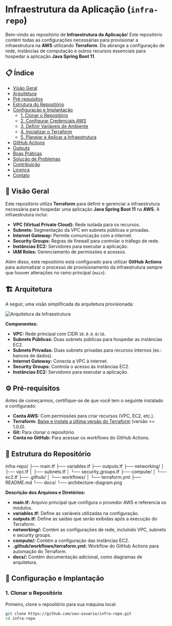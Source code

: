 # Infraestrutura da Aplicação (`infra-repo`)

Bem-vindo ao repositório de **Infraestrutura da Aplicação**! Este repositório contém todas as configurações necessárias para provisionar a infraestrutura na **AWS** utilizando **Terraform**. Ele abrange a configuração de rede, instâncias de computação e outros recursos essenciais para hospedar a aplicação **Java Spring Boot 11**.

## 📋 Índice

- [Visão Geral](#visão-geral)
- [Arquitetura](#arquitetura)
- [Pré-requisitos](#pré-requisitos)
- [Estrutura do Repositório](#estrutura-do-repositório)
- [Configuração e Implantação](#configuração-e-implantação)
    - [1. Clonar o Repositório](#1-clonar-o-repositório)
    - [2. Configurar Credenciais AWS](#2-configurar-credenciais-aws)
    - [3. Definir Variáveis de Ambiente](#3-definir-variáveis-de-ambiente)
    - [4. Inicializar o Terraform](#4-inicializar-o-terraform)
    - [5. Planejar e Aplicar a Infraestrutura](#5-planejar-e-aplicar-a-infraestrutura)
- [GitHub Actions](#github-actions)
- [Outputs](#outputs)
- [Boas Práticas](#boas-práticas)
- [Solução de Problemas](#solução-de-problemas)
- [Contribuição](#contribuição)
- [Licença](#licença)
- [Contato](#contato)

## 🌟 Visão Geral

Este repositório utiliza **Terraform** para definir e gerenciar a infraestrutura necessária para hospedar uma aplicação **Java Spring Boot 11** na **AWS**. A infraestrutura inclui:

- **VPC (Virtual Private Cloud):** Rede isolada para os recursos.
- **Subnets:** Segmentação da VPC em subnets públicas e privadas.
- **Internet Gateway:** Permite comunicação com a internet.
- **Security Groups:** Regras de firewall para controlar o tráfego de rede.
- **Instâncias EC2:** Servidores para executar a aplicação.
- **IAM Roles:** Gerenciamento de permissões e acessos.

Além disso, este repositório está configurado para utilizar **GitHub Actions** para automatizar o processo de provisionamento da infraestrutura sempre que houver alterações no ramo principal (`main`).

## 🏗️ Arquitetura

A seguir, uma visão simplificada da arquitetura provisionada:

![Arquitetura da Infraestrutura](./docs/architecture-diagram.png)

**Componentes:**

- **VPC:** Rede principal com CIDR `10.0.0.0/16`.
- **Subnets Públicas:** Duas subnets públicas para hospedar as instâncias EC2.
- **Subnets Privadas:** Duas subnets privadas para recursos internos (ex.: bancos de dados).
- **Internet Gateway:** Conecta a VPC à internet.
- **Security Groups:** Controla o acesso às instâncias EC2.
- **Instâncias EC2:** Servidores para executar a aplicação.

## ⚙️ Pré-requisitos

Antes de começarmos, certifique-se de que você tem o seguinte instalado e configurado:

- **Conta AWS:** Com permissões para criar recursos (VPC, EC2, etc.).
- **Terraform:** [Baixe e instale a última versão do Terraform](https://www.terraform.io/downloads.html) (versão >= 1.0.0).
- **Git:** Para clonar o repositório.
- **Conta no GitHub:** Para acessar os workflows do GitHub Actions.

## 📂 Estrutura do Repositório

infra-repo/ 
            ├── main.tf 
            ├── variables.tf 
            ├── outputs.tf 
            ├── networking/ │ ├── vpc.tf │ ├── subnets.tf │ 
            └── security_groups.tf 
            ├── compute/ │ └── ec2.tf 
            ├── .github/ │ └── workflows/ │ └── terraform.yml ├── README.md 
            └── docs/ └── architecture-diagram.png

**Descrição dos Arquivos e Diretórios:**

- **main.tf:** Arquivo principal que configura o provedor AWS e referencia os módulos.
- **variables.tf:** Define as variáveis utilizadas na configuração.
- **outputs.tf:** Define as saídas que serão exibidas após a execução do Terraform.
- **networking/:** Contém as configurações de rede, incluindo VPC, subnets e security groups.
- **compute/:** Contém a configuração das instâncias EC2.
- **.github/workflows/terraform.yml:** Workflow do GitHub Actions para automação do Terraform.
- **docs/:** Contém documentação adicional, como diagramas de arquitetura.

## 🚀 Configuração e Implantação

### 1. Clonar o Repositório

Primeiro, clone o repositório para sua máquina local:

```bash
git clone https://github.com/seu-usuario/infra-repo.git
cd infra-repo
```


